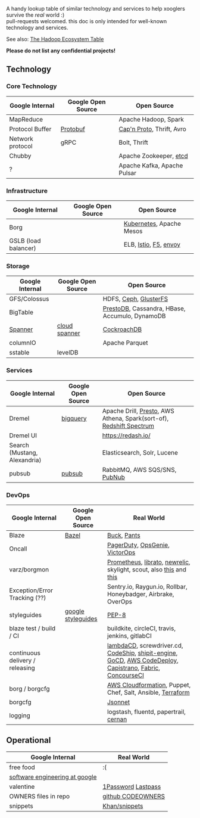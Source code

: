 A handy lookup table of similar technology and services to help xooglers survive the *real* world :)  
pull-requests welcomed. this doc is only intended for well-known technology and services.

See also: [The Hadoop Ecosystem Table](https://hadoopecosystemtable.github.io/)

__Please do not list any confidential projects!__

## Technology

### Core Technology

| Google Internal   | Google Open Source   |  Open Source  |
| -------------     |  -------------       |-------------  |
| MapReduce         |     | Apache Hadoop, Spark  |
| Protocol Buffer   | [Protobuf](https://github.com/google/protobuf)    | [Cap'n Proto](https://capnproto.org/), Thrift, Avro      |
| Network protocol | gRPC | Bolt, Thrift |
| Chubby            |      | Apache Zookeeper, [etcd](https://github.com/coreos/etcd)      |
| ? | | Apache Kafka, Apache Pulsar |


### Infrastructure

| Google Internal   | Google Open Source   |  Open Source  |
| -------------     |  -------------       |-------------  |
| Borg              |                      | [Kubernetes](https://kubernetes.io/), Apache Mesos  |
| GSLB (load balancer)| | ELB, [Istio](https://istio.io/), [F5](https://f5.com/products/big-ip), [envoy](https://github.com/lyft/envoy) |


### Storage

| Google Internal  | Google Open Source | Open Source    |
| -------------|------------ |-------------|
| GFS/Colossus| | HDFS, [Ceph](https://ceph.com), [GlusterFS](https://www.gluster.org) |
| BigTable     |   | [PrestoDB](https://prestodb.io/), Cassandra, HBase, Accumulo, DynamoDB |
| [Spanner](http://research.google.com/archive/spanner.html)   | [cloud spanner](https://cloud.google.com/spanner/) | [CockroachDB](https://github.com/cockroachdb/cockroach) | 
| columnIO | | Apache Parquet |
| sstable | levelDB | |


### Services

| Google Internal  | Google Open Source | Open Source    |
| -------------|------------ |-------------|
| Dremel       |   [bigquery](https://cloud.google.com/bigquery/)     | Apache Drill, [Presto](https://prestodb.io), AWS Athena, Spark(sort-of), [Redshift Spectrum](https://aws.amazon.com/redshift/spectrum/) |
| Dremel UI    |             | https://redash.io/ |
| Search (Mustang, Alexandria) |             | Elasticsearch, Solr, Lucene  |
| pubsub | [pubsub](https://cloud.google.com/pubsub/docs/overview) | RabbitMQ, AWS SQS/SNS, [PubNub](https://www.pubnub.com/) |

### DevOps
| Google Internal  | Google Open Source | Real World    |
| -------------|------------ |-------------|
| Blaze        |  [Bazel](http://bazel.io)          | [Buck](https://buckbuild.com/), [Pants](https://www.pantsbuild.org/) |
| Oncall       |             | [PagerDuty](https://pagerduty.com), [OpsGenie](https://www.opsgenie.com/), [VictorOps](https://victorops.com/) |
| varz/borgmon | | [Prometheus](https://prometheus.io), [librato](https://www.librato.com), [newrelic](http://newrelic.com), skylight, scout, also [this](https://vimeo.com/173610242) and [this](https://prometheus.io/docs/introduction/comparison/) |
| Exception/Error Tracking (??) | | Sentry.io, Raygun.io, Rollbar, Honeybadger, Airbrake, OverOps |
| styleguides | [google styleguides](https://github.com/google/styleguide) | [PEP-8](https://www.python.org/dev/peps/pep-0008/) |
| blaze test / build / CI | | buildkite, circleCI, travis, jenkins, gitlabCI |
| continuous delivery / releasing | | [lambdaCD](http://www.lambda.cd), screwdriver.cd, [CodeShip](https://codeship.com), [shipit-engine](https://github.com/Shopify/shipit-engine), [GoCD](https://www.gocd.org), [AWS CodeDeploy](https://aws.amazon.com/codedeploy/), [Capistrano](https://www.capistranorb.com), [Fabric](https://www.fabfile.org), [ConcourseCI](https://concourse.ci/)|
| borg / borgcfg || [AWS Cloudformation](https://aws.amazon.com/cloudformation/), Puppet, Chef, Salt, Ansible, [Terraform](https://www.terraform.io) |
| borgcfg || [Jsonnet](http://jsonnet.org/) |
| logging || logstash, fluentd, papertrail, [cernan](https://github.com/postmates/cernan) |

## Operational
| Google Internal  |   Real World  |
| -------------    | ------------- |
| free food        |   :(          |
| [software engineering at google](https://arxiv.org/ftp/arxiv/papers/1702/1702.01715.pdf) | |
| valentine        | [1Password](https://support.1password.com/create-share-vaults/)  [Lastpass](http://lastpass.com)|
| OWNERS files in repo     | [github CODEOWNERS](https://github.com/blog/2392-introducing-code-owners) |
| snippets | [Khan/snippets](https://github.com/Khan/snippets) |
